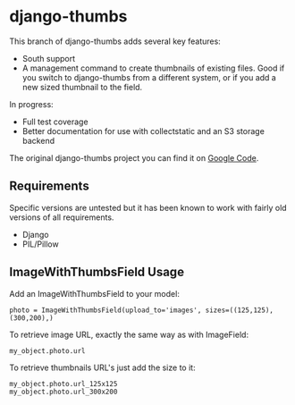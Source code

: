# django-thumbs

This branch of django-thumbs adds several key features:
 - South support
 - A management command to create thumbnails of existing files.  Good if you switch to django-thumbs from a different system, or if you add a new sized thumbnail to the field.

In progress:
 - Full test coverage
 - Better documentation for use with collectstatic and an S3 storage backend

The original django-thumbs project you can find it on [Google Code][1].

[1]: http://code.google.com/p/django-thumbs/ "django-thumbs on Google Code"


## Requirements

Specific versions are untested but it has been known to work with fairly old
versions of all requirements.

  + Django
  + PIL/Pillow


## ImageWithThumbsField Usage

Add an ImageWithThumbsField to your model:

    photo = ImageWithThumbsField(upload_to='images', sizes=((125,125),(300,200),)

To retrieve image URL, exactly the same way as with ImageField:

    my_object.photo.url

To retrieve thumbnails URL's just add the size to it:

    my_object.photo.url_125x125
    my_object.photo.url_300x200
